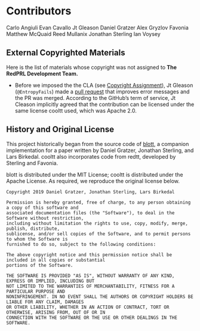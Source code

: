 # Contributors

Carlo Angiuli
Evan Cavallo
Jt Gleason
Daniel Gratzer
Alex Gryzlov
Favonia
Matthew McQuaid
Reed Mullanix
Jonathan Sterling
Ian Voysey

## External Copyrighted Materials

Here is the list of materials whose copyright was not assigned to **The RedPRL Development Team.**

- Before we imposed the the CLA (see [Copyright Assignment](CONTRIBUTING.md)), Jt Gleason (`@EntropyFails`) made a [pull request](https://github.com/RedPRL/cooltt/pull/166) that improves error messages and the PR was merged. According to the GitHub’s term of service, Jt Cleason implicitly agreed that the contribution can be licensed under the same license cooltt used, which was Apache 2.0.

## History and Original License

This project historically began from the source code of
[blott](https://github.com/jozefg/blott/), a companion implementation for a
paper written by Daniel Gratzer, Jonathan Sterling, and Lars Birkedal. cooltt
also incorporates code from redtt, developed by Sterling and Favonia.

blott is distributed under the MIT License; cooltt is distributed under the
Apache License. As required, we reproduce the original license below.

```
Copyright 2019 Daniel Gratzer, Jonathan Sterling, Lars Birkedal

Permission is hereby granted, free of charge, to any person obtaining a copy of this software and
associated documentation files (the "Software"), to deal in the Software without restriction,
including without limitation the rights to use, copy, modify, merge, publish, distribute,
sublicense, and/or sell copies of the Software, and to permit persons to whom the Software is
furnished to do so, subject to the following conditions:

The above copyright notice and this permission notice shall be included in all copies or substantial
portions of the Software.

THE SOFTWARE IS PROVIDED "AS IS", WITHOUT WARRANTY OF ANY KIND, EXPRESS OR IMPLIED, INCLUDING BUT
NOT LIMITED TO THE WARRANTIES OF MERCHANTABILITY, FITNESS FOR A PARTICULAR PURPOSE AND
NONINFRINGEMENT. IN NO EVENT SHALL THE AUTHORS OR COPYRIGHT HOLDERS BE LIABLE FOR ANY CLAIM, DAMAGES
OR OTHER LIABILITY, WHETHER IN AN ACTION OF CONTRACT, TORT OR OTHERWISE, ARISING FROM, OUT OF OR IN
CONNECTION WITH THE SOFTWARE OR THE USE OR OTHER DEALINGS IN THE SOFTWARE.
```
